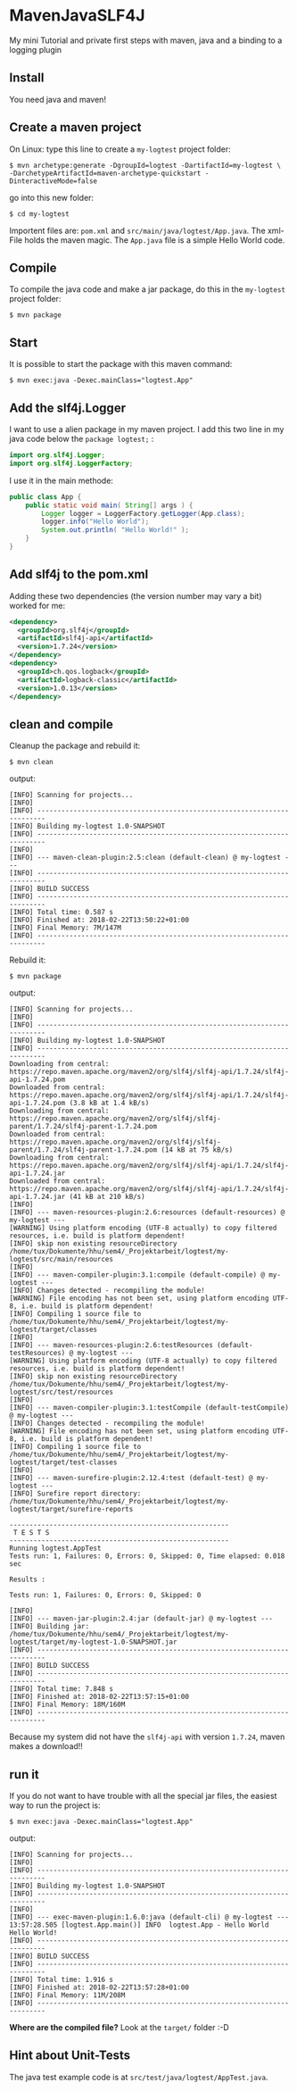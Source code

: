# MavenJavaSLF4J
My mini Tutorial and private first steps with maven, java and a binding to a logging plugin

## Install

You need java and maven!

## Create a maven project

On Linux: type this line to create a `my-logtest` project folder:

    $ mvn archetype:generate -DgroupId=logtest -DartifactId=my-logtest \
    -DarchetypeArtifactId=maven-archetype-quickstart -DinteractiveMode=false

go into this new folder:

    $ cd my-logtest

Importent files are: `pom.xml` and `src/main/java/logtest/App.java`. The
xml-File holds the maven magic. The `App.java` file is a simple Hello World
code.

## Compile

To compile the java code and make a jar package, do this in the  `my-logtest`
project folder:

    $ mvn package

## Start

It is possible to start the package with this maven command:

    $ mvn exec:java -Dexec.mainClass="logtest.App"

## Add the slf4j.Logger

I want to use a alien package in my maven project. I add this two line
in my java code below the `package logtest;` :

```java
import org.slf4j.Logger;
import org.slf4j.LoggerFactory;
```

I use it in the main methode:

```java
public class App {
    public static void main( String[] args ) {
        Logger logger = LoggerFactory.getLogger(App.class);
        logger.info("Hello World");
        System.out.println( "Hello World!" );
    }
}
```

## Add slf4j to the pom.xml

Adding these two dependencies (the version number may vary a bit) worked for me:

```xml
<dependency>
  <groupId>org.slf4j</groupId>
  <artifactId>slf4j-api</artifactId>
  <version>1.7.24</version>
</dependency>
<dependency> 
  <groupId>ch.qos.logback</groupId>
  <artifactId>logback-classic</artifactId>
  <version>1.0.13</version>
</dependency>
```

## clean and compile

Cleanup the package and rebuild it:

    $ mvn clean

output:

    [INFO] Scanning for projects...
    [INFO] 
    [INFO] ------------------------------------------------------------------------
    [INFO] Building my-logtest 1.0-SNAPSHOT
    [INFO] ------------------------------------------------------------------------
    [INFO] 
    [INFO] --- maven-clean-plugin:2.5:clean (default-clean) @ my-logtest ---
    [INFO] ------------------------------------------------------------------------
    [INFO] BUILD SUCCESS
    [INFO] ------------------------------------------------------------------------
    [INFO] Total time: 0.587 s
    [INFO] Finished at: 2018-02-22T13:50:22+01:00
    [INFO] Final Memory: 7M/147M
    [INFO] ------------------------------------------------------------------------

Rebuild it:

    $ mvn package

output:

    [INFO] Scanning for projects...
    [INFO] 
    [INFO] ------------------------------------------------------------------------
    [INFO] Building my-logtest 1.0-SNAPSHOT
    [INFO] ------------------------------------------------------------------------
    Downloading from central: https://repo.maven.apache.org/maven2/org/slf4j/slf4j-api/1.7.24/slf4j-api-1.7.24.pom
    Downloaded from central: https://repo.maven.apache.org/maven2/org/slf4j/slf4j-api/1.7.24/slf4j-api-1.7.24.pom (3.8 kB at 1.4 kB/s)
    Downloading from central: https://repo.maven.apache.org/maven2/org/slf4j/slf4j-parent/1.7.24/slf4j-parent-1.7.24.pom
    Downloaded from central: https://repo.maven.apache.org/maven2/org/slf4j/slf4j-parent/1.7.24/slf4j-parent-1.7.24.pom (14 kB at 75 kB/s)
    Downloading from central: https://repo.maven.apache.org/maven2/org/slf4j/slf4j-api/1.7.24/slf4j-api-1.7.24.jar
    Downloaded from central: https://repo.maven.apache.org/maven2/org/slf4j/slf4j-api/1.7.24/slf4j-api-1.7.24.jar (41 kB at 210 kB/s)
    [INFO] 
    [INFO] --- maven-resources-plugin:2.6:resources (default-resources) @ my-logtest ---
    [WARNING] Using platform encoding (UTF-8 actually) to copy filtered resources, i.e. build is platform dependent!
    [INFO] skip non existing resourceDirectory /home/tux/Dokumente/hhu/sem4/_Projektarbeit/logtest/my-logtest/src/main/resources
    [INFO] 
    [INFO] --- maven-compiler-plugin:3.1:compile (default-compile) @ my-logtest ---
    [INFO] Changes detected - recompiling the module!
    [WARNING] File encoding has not been set, using platform encoding UTF-8, i.e. build is platform dependent!
    [INFO] Compiling 1 source file to /home/tux/Dokumente/hhu/sem4/_Projektarbeit/logtest/my-logtest/target/classes
    [INFO] 
    [INFO] --- maven-resources-plugin:2.6:testResources (default-testResources) @ my-logtest ---
    [WARNING] Using platform encoding (UTF-8 actually) to copy filtered resources, i.e. build is platform dependent!
    [INFO] skip non existing resourceDirectory /home/tux/Dokumente/hhu/sem4/_Projektarbeit/logtest/my-logtest/src/test/resources
    [INFO] 
    [INFO] --- maven-compiler-plugin:3.1:testCompile (default-testCompile) @ my-logtest ---
    [INFO] Changes detected - recompiling the module!
    [WARNING] File encoding has not been set, using platform encoding UTF-8, i.e. build is platform dependent!
    [INFO] Compiling 1 source file to /home/tux/Dokumente/hhu/sem4/_Projektarbeit/logtest/my-logtest/target/test-classes
    [INFO] 
    [INFO] --- maven-surefire-plugin:2.12.4:test (default-test) @ my-logtest ---
    [INFO] Surefire report directory: /home/tux/Dokumente/hhu/sem4/_Projektarbeit/logtest/my-logtest/target/surefire-reports
    
    -------------------------------------------------------
     T E S T S
    -------------------------------------------------------
    Running logtest.AppTest
    Tests run: 1, Failures: 0, Errors: 0, Skipped: 0, Time elapsed: 0.018 sec
    
    Results :
    
    Tests run: 1, Failures: 0, Errors: 0, Skipped: 0
    
    [INFO] 
    [INFO] --- maven-jar-plugin:2.4:jar (default-jar) @ my-logtest ---
    [INFO] Building jar: /home/tux/Dokumente/hhu/sem4/_Projektarbeit/logtest/my-logtest/target/my-logtest-1.0-SNAPSHOT.jar
    [INFO] ------------------------------------------------------------------------
    [INFO] BUILD SUCCESS
    [INFO] ------------------------------------------------------------------------
    [INFO] Total time: 7.848 s
    [INFO] Finished at: 2018-02-22T13:57:15+01:00
    [INFO] Final Memory: 18M/160M
    [INFO] ------------------------------------------------------------------------


Because my system did not have the `slf4j-api` with version `1.7.24`, maven makes a download!!

## run it

If you do not want to have trouble with all the special jar files, the easiest
way to run the project is:

    $ mvn exec:java -Dexec.mainClass="logtest.App"

output:

    [INFO] Scanning for projects...
    [INFO] 
    [INFO] ------------------------------------------------------------------------
    [INFO] Building my-logtest 1.0-SNAPSHOT
    [INFO] ------------------------------------------------------------------------
    [INFO] 
    [INFO] --- exec-maven-plugin:1.6.0:java (default-cli) @ my-logtest ---
    13:57:28.505 [logtest.App.main()] INFO  logtest.App - Hello World
    Hello World!
    [INFO] ------------------------------------------------------------------------
    [INFO] BUILD SUCCESS
    [INFO] ------------------------------------------------------------------------
    [INFO] Total time: 1.916 s
    [INFO] Finished at: 2018-02-22T13:57:28+01:00
    [INFO] Final Memory: 11M/208M
    [INFO] ------------------------------------------------------------------------


**Where are the compiled file?** Look at the `target/` folder :-D

## Hint about Unit-Tests

The java test example code is at `src/test/java/logtest/AppTest.java`.
